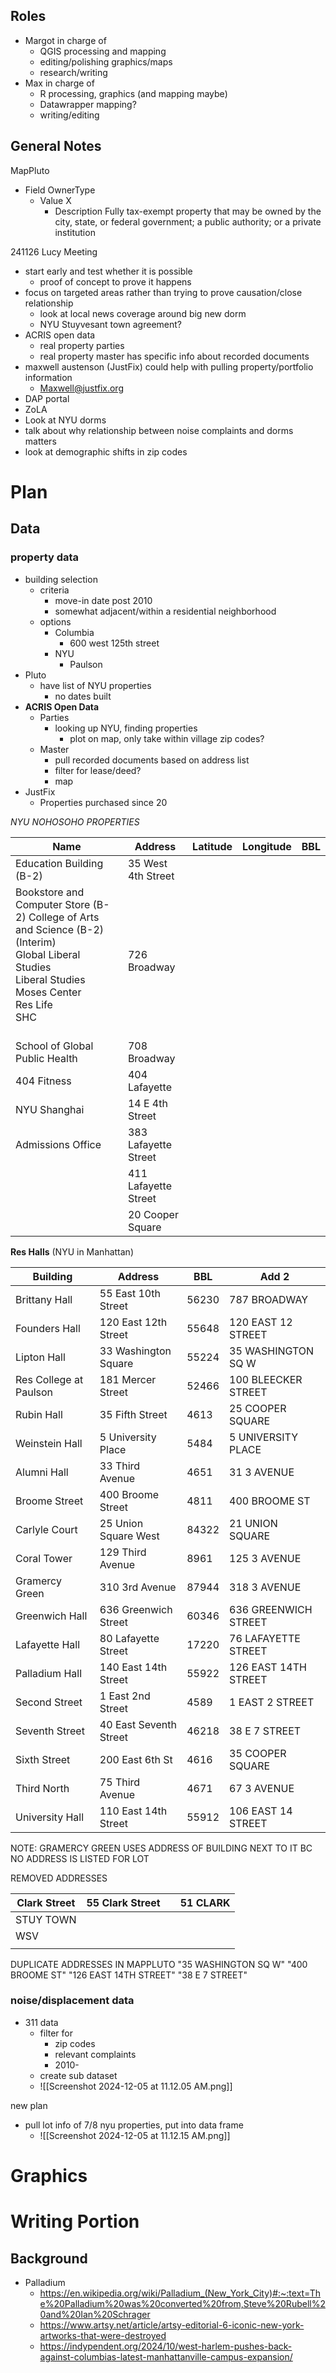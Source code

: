 ## Roles
- Margot in charge of
	- QGIS processing and mapping
	- editing/polishing graphics/maps
	- research/writing
- Max in charge of
	- R processing, graphics (and mapping maybe)
	- Datawrapper mapping?
	- writing/editing
## General Notes

MapPluto

- Field OwnerType
	- Value X
		- Description Fully tax-exempt property that may be owned by the city, state, or federal government; a public authority; or a private institution

241126 Lucy Meeting
- start early and test whether it is possible
	- proof of concept to prove it happens
- focus on targeted areas rather than trying to prove causation/close relationship
	- look at local news coverage around big new dorm
	- NYU Stuyvesant town agreement?
- ACRIS open data
	- real property parties
	- real property master has specific info about recorded documents
- maxwell austenson (JustFix) could help with pulling property/portfolio information
	- Maxwell@justfix.org
- DAP portal
- ZoLA
- Look at NYU dorms
- talk about why relationship between noise complaints and dorms matters
- look at demographic shifts in zip codes

# Plan

## Data
### property data
- building selection
	- criteria
		- move-in date post 2010
		- somewhat adjacent/within a residential neighborhood
	- options
		- Columbia
			- 600 west 125th street
		- NYU
			- Paulson
- Pluto
	- have list of NYU properties
		- no dates built
- **ACRIS Open Data**
	- Parties
		- looking up NYU, finding properties
			- plot on map, only take within village zip codes?
	- Master
		- pull recorded documents based on address list
		- filter for lease/deed?
		- map
- JustFix
	- Properties purchased since 20

*NYU NOHOSOHO PROPERTIES*

| Name                                                                                                                                                                    | Address              | Latitude | Longitude | BBL |
| ----------------------------------------------------------------------------------------------------------------------------------------------------------------------- | -------------------- | -------- | --------- | --- |
| Education Building (B-2)                                                                                                                                                | 35 West 4th Street   |          |           |     |
| Bookstore and Computer Store (B-2)  College of Arts and Science (B-2) (Interim)<br>Global Liberal Studies<br>Liberal Studies<br>Moses Center<br>Res Life<br>SHC<br><br> | 726 Broadway         |          |           |     |
| School of Global Public Health                                                                                                                                          | 708 Broadway         |          |           |     |
| 404 Fitness                                                                                                                                                             | 404 Lafayette        |          |           |     |
| NYU Shanghai                                                                                                                                                            | 14 E 4th Street      |          |           |     |
| Admissions Office                                                                                                                                                       | 383 Lafayette Street |          |           |     |
|                                                                                                                                                                         | 411 Lafayette Street |          |           |     |
|                                                                                                                                                                         | 20 Cooper Square     |          |           |     |
 
**Res Halls** (NYU in Manhattan)

| Building               | Address                | BBL   | Add 2                |
| ---------------------- | ---------------------- | ----- | -------------------- |
| Brittany Hall          | 55 East 10th Street    | 56230 | 787 BROADWAY         |
| Founders Hall          | 120 East 12th Street   | 55648 | 120 EAST 12 STREET   |
| Lipton Hall            | 33 Washington Square   | 55224 | 35 WASHINGTON SQ W   |
| Res College at Paulson | 181 Mercer Street      | 52466 | 100 BLEECKER STREET  |
| Rubin Hall             | 35 Fifth Street        | 4613  | 25 COOPER SQUARE     |
| Weinstein Hall         | 5 University Place     | 5484  | 5 UNIVERSITY PLACE   |
| Alumni Hall            | 33 Third Avenue        | 4651  | 31 3 AVENUE          |
| Broome Street          | 400 Broome Street      | 4811  | 400 BROOME ST        |
| Carlyle Court          | 25 Union Square West   | 84322 | 21 UNION SQUARE      |
| Coral Tower            | 129 Third Avenue       | 8961  | 125 3 AVENUE         |
| Gramercy Green         | 310 3rd Avenue         | 87944 | 318 3 AVENUE         |
| Greenwich Hall         | 636 Greenwich Street   | 60346 | 636 GREENWICH STREET |
| Lafayette Hall         | 80 Lafayette Street    | 17220 | 76 LAFAYETTE STREET  |
| Palladium Hall         | 140 East 14th Street   | 55922 | 126 EAST 14TH STREET |
| Second Street          | 1 East 2nd Street      | 4589  | 1 EAST 2 STREET      |
| Seventh Street         | 40 East Seventh Street | 46218 | 38 E 7 STREET        |
| Sixth Street           | 200 East 6th St        | 4616  | 35 COOPER SQUARE     |
| Third North            | 75 Third Avenue        | 4671  | 67 3 AVENUE          |
| University Hall        | 110 East 14th Street   | 55912 | 106 EAST 14 STREET   |

NOTE: GRAMERCY GREEN USES ADDRESS OF BUILDING NEXT TO IT BC NO ADDRESS IS LISTED FOR LOT

REMOVED ADDRESSES

| Clark Street  | 55 Clark Street |     | 51 CLARK |
| ------------- | --------------- | --- | -------- |
| STUY TOWN<br> |                 |     |          |
| WSV           |                 |     |          |
|               |                 |     |          |

DUPLICATE ADDRESSES IN MAPPLUTO
"35 WASHINGTON SQ W"   "400 BROOME ST"        "126 EAST 14TH STREET" "38 E 7 STREET"   

### noise/displacement data
- 311 data
	- filter for 
		- zip codes
		- relevant complaints
		- 2010-
	- create sub dataset
	- ![[Screenshot 2024-12-05 at 11.12.05 AM.png]]

new plan
- pull lot info of 7/8 nyu properties, put into data frame
	- ![[Screenshot 2024-12-05 at 11.12.15 AM.png]]

# Graphics

# Writing Portion
## Background
- Palladium 
	- https://en.wikipedia.org/wiki/Palladium_(New_York_City)#:~:text=The%20Palladium%20was%20converted%20from,Steve%20Rubell%20and%20Ian%20Schrager
	- https://www.artsy.net/article/artsy-editorial-6-iconic-new-york-artworks-that-were-destroyed
	- https://indypendent.org/2024/10/west-harlem-pushes-back-against-columbias-latest-manhattanville-campus-expansion/

